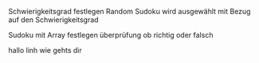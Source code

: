 Schwierigkeitsgrad festlegen
Random Sudoku wird ausgewählt mit Bezug auf den Schwierigkeitsgrad



Sudoku
mit Array festlegen
überprüfung ob richtig oder falsch

hallo linh wie gehts dir
